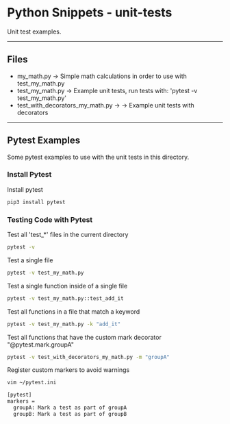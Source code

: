 # Python Snippets - unit-tests

Unit test examples.

----

## Files

- my_math.py -> Simple math calculations in order to use with test_my_math.py
- test_my_math.py -> Example unit tests, run tests with: 'pytest -v test_my_math.py'
- test_with_decorators_my_math.py -> -> Example unit tests with decorators

----

## Pytest Examples

Some pytest examples to use with the unit tests in this directory.

### Install Pytest

Install pytest
```bash
pip3 install pytest
```

### Testing Code with Pytest

Test all 'test_*' files in the current directory
```bash
pytest -v
```

Test a single file
```bash
pytest -v test_my_math.py
```

Test a single function inside of a single file
```bash
pytest -v test_my_math.py::test_add_it
```

Test all functions in a file that match a keyword
```bash
pytest -v test_my_math.py -k "add_it"
```

Test all functions that have the custom mark decorator "@pytest.mark.groupA"
```bash
pytest -v test_with_decorators_my_math.py -m "groupA"
```

Register custom markers to avoid warnings
```bash
vim ~/pytest.ini

[pytest]
markers =
  groupA: Mark a test as part of groupA
  groupB: Mark a test as part of groupB
```

